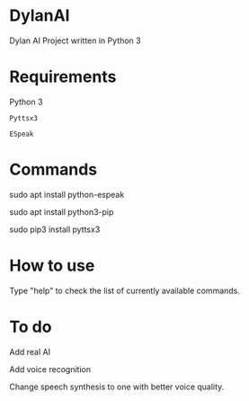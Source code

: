 # DylanAI
Dylan AI Project written in Python 3


# Requirements
  Python 3
	
	Pyttsx3
	
	ESpeak
	
 # Commands
 sudo apt install python-espeak
 
 sudo apt install python3-pip
 
 sudo pip3 install pyttsx3
 
 # How to use
 Type "help" to check the list of currently available commands.
 
 # To do
 Add real AI
 
 Add voice recognition
 
 Change speech synthesis to one with better voice quality.
